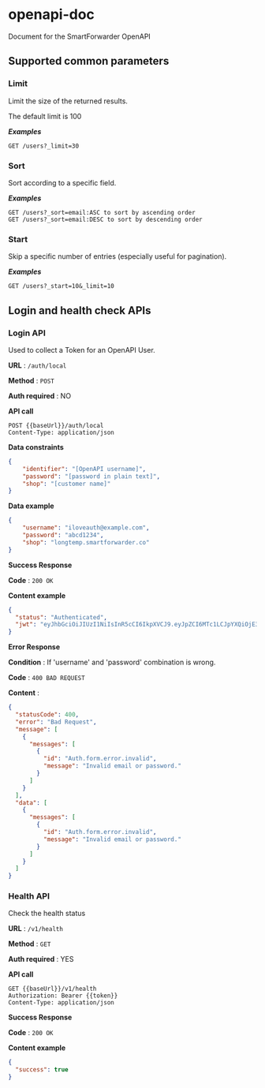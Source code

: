 # openapi-doc

Document for the SmartForwarder OpenAPI

## Supported common parameters

### Limit 

Limit the size of the returned results.

The default limit is 100

***Examples***

```
GET /users?_limit=30
```

### Sort

Sort according to a specific field.

***Examples***

```
GET /users?_sort=email:ASC to sort by ascending order
GET /users?_sort=email:DESC to sort by descending order
```

### Start

Skip a specific number of entries (especially useful for pagination).

***Examples***
```
GET /users?_start=10&_limit=10
```

## Login and health check APIs

### Login API
Used to collect a Token for an OpenAPI User.

**URL** : `/auth/local`

**Method** : `POST`

**Auth required** : NO

**API call**
```
POST {{baseUrl}}/auth/local
Content-Type: application/json
```

**Data constraints**
```json
{
    "identifier": "[OpenAPI username]",
    "password": "[password in plain text]",
    "shop": "[customer name]"
}
```

**Data example**

```json
{
    "username": "iloveauth@example.com",
    "password": "abcd1234",
    "shop": "longtemp.smartforwarder.co"
}
```

**Success Response**

**Code** : `200 OK`

**Content example**

```json
{
  "status": "Authenticated",
  "jwt": "eyJhbGciOiJIUzI1NiIsInR5cCI6IkpXVCJ9.eyJpZCI6MTc1LCJpYXQiOjE3MDE3NDY1MzIsImV4cCI6MTcwNDMzODUzMn0.taQXfAZEO8GTdzgMK6nlQWwza5kiYBMVa85NK1U3yQw"
}
```

**Error Response**

**Condition** : If 'username' and 'password' combination is wrong.

**Code** : `400 BAD REQUEST`

**Content** :

```json
{
  "statusCode": 400,
  "error": "Bad Request",
  "message": [
    {
      "messages": [
        {
          "id": "Auth.form.error.invalid",
          "message": "Invalid email or password."
        }
      ]
    }
  ],
  "data": [
    {
      "messages": [
        {
          "id": "Auth.form.error.invalid",
          "message": "Invalid email or password."
        }
      ]
    }
  ]
}
```

### Health API

Check the health status 

**URL** : `/v1/health`

**Method** : `GET`

**Auth required** : YES

**API call**
```
GET {{baseUrl}}/v1/health
Authorization: Bearer {{token}}
Content-Type: application/json
```

**Success Response**

**Code** : `200 OK`

**Content example**

```json
{
  "success": true
}
```
